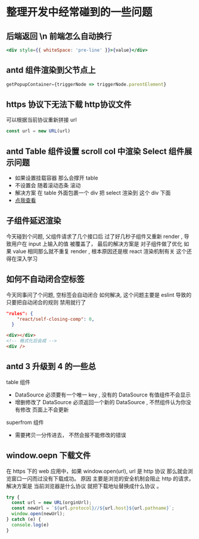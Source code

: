 # 整理开发中经常碰到的一些问题

## 后端返回 \n 前端怎么自动换行

``` jsx
<div style={{ whiteSpace: 'pre-line' }}>{value}</div>
```

## antd 组件渲染到父节点上

```jsx
getPopupContainer={triggerNode => triggerNode.parentElement}
```

## https 协议下无法下载 http协议文件

可以根据当前协议重新拼接 url

```js
const url = new URL(url) 
```

## antd Table 组件设置 scroll col 中渲染 Select 组件展示问题 

- 如果设置挂载容器 那么会撑开 table 
- 不设置会 随着滚动态条 滚动
- 解决方案 在 table 外面包裹一个 div 把 select 渲染到 这个 div 下面 
- [点我查看](https://codesandbox.io/s/table-zhong-render-select-wenti-tbz73)

## 子组件延迟渲染

今天碰到个问题, 父组件请求了几个接口后 过了好几秒子组件又重新 render , 导致用户在 input 上输入的值 被覆盖了， 最后的解决方案是 对子组件做了优化 如果 value 相同那么就不重复 render , 根本原因还是根 react 渲染机制有关 这个还得在深入学习

## 如何不自动闭合空标签

今天同事问了个问题, 空标签会自动闭合 如何解决, 这个问题主要是 eslint 导致的 只要把自动闭合的规则 禁用就行了

```json
"rules": {
    "react/self-closing-comp": 0,
  }
```

```html
<div></div>
<!-- 格式化后会成 -->
<div />
```

## antd 3 升级到 4 的一些总

table 组件 

- DataSource 必须要有一个唯一 key , 没有的 DataSource 有值组件不会显示
- 增删修改了 DataSource 必须返回一个新的 DataSource , 不然组件认为你没有修改 页面上不会更新

superfrom 组件

- 需要拷贝一分传进去， 不然会报不能修改的错误 

## window.oepn 下载文件 

在 https 下的 web 应用中，如果 window.open(url), url 是 http 协议 那么就会浏览窗口一闪而过没有下载成功。
原因 主要是浏览的安全机制会阻止 http 的请求，解决方案是 当前浏览器是什么协议 就把下载地址替换成什么协议 。

``` js
try {
  const url = new URL(orginUrl);
  const newUrl = `${url.protocol}//${url.host}${url.pathname}`;
  window.open(newUrl);
} catch (e) {
  console.log(e)
}
```
